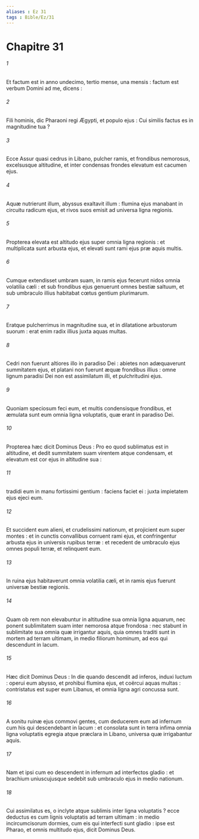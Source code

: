 ```yaml
---
aliases : Ez 31
tags : Bible/Ez/31
---
```


# Chapitre 31

###### 1
Et factum est in anno undecimo, tertio mense, una mensis : factum est verbum Domini ad me, dicens :
###### 2
Fili hominis, dic Pharaoni regi Ægypti, et populo ejus : Cui similis factus es in magnitudine tua ?
###### 3
Ecce Assur quasi cedrus in Libano, pulcher ramis, et frondibus nemorosus, excelsusque altitudine, et inter condensas frondes elevatum est cacumen ejus.
###### 4
Aquæ nutrierunt illum, abyssus exaltavit illum : flumina ejus manabant in circuitu radicum ejus, et rivos suos emisit ad universa ligna regionis.
###### 5
Propterea elevata est altitudo ejus super omnia ligna regionis : et multiplicata sunt arbusta ejus, et elevati sunt rami ejus præ aquis multis.
###### 6
Cumque extendisset umbram suam, in ramis ejus fecerunt nidos omnia volatilia cæli : et sub frondibus ejus genuerunt omnes bestiæ saltuum, et sub umbraculo illius habitabat cœtus gentium plurimarum.
###### 7
Eratque pulcherrimus in magnitudine sua, et in dilatatione arbustorum suorum : erat enim radix illius juxta aquas multas.
###### 8
Cedri non fuerunt altiores illo in paradiso Dei : abietes non adæquaverunt summitatem ejus, et platani non fuerunt æquæ frondibus illius : omne lignum paradisi Dei non est assimilatum illi, et pulchritudini ejus.
###### 9
Quoniam speciosum feci eum, et multis condensisque frondibus, et æmulata sunt eum omnia ligna voluptatis, quæ erant in paradiso Dei.
###### 10
Propterea hæc dicit Dominus Deus : Pro eo quod sublimatus est in altitudine, et dedit summitatem suam virentem atque condensam, et elevatum est cor ejus in altitudine sua :
###### 11
tradidi eum in manu fortissimi gentium : faciens faciet ei : juxta impietatem ejus ejeci eum.
###### 12
Et succident eum alieni, et crudelissimi nationum, et projicient eum super montes : et in cunctis convallibus corruent rami ejus, et confringentur arbusta ejus in universis rupibus terræ : et recedent de umbraculo ejus omnes populi terræ, et relinquent eum.
###### 13
In ruina ejus habitaverunt omnia volatilia cæli, et in ramis ejus fuerunt universæ bestiæ regionis.
###### 14
Quam ob rem non elevabuntur in altitudine sua omnia ligna aquarum, nec ponent sublimitatem suam inter nemorosa atque frondosa : nec stabunt in sublimitate sua omnia quæ irrigantur aquis, quia omnes traditi sunt in mortem ad terram ultimam, in medio filiorum hominum, ad eos qui descendunt in lacum.
###### 15
Hæc dicit Dominus Deus : In die quando descendit ad inferos, induxi luctum : operui eum abysso, et prohibui flumina ejus, et coërcui aquas multas : contristatus est super eum Libanus, et omnia ligna agri concussa sunt.
###### 16
A sonitu ruinæ ejus commovi gentes, cum deducerem eum ad infernum cum his qui descendebant in lacum : et consolata sunt in terra infima omnia ligna voluptatis egregia atque præclara in Libano, universa quæ irrigabantur aquis.
###### 17
Nam et ipsi cum eo descendent in infernum ad interfectos gladio : et brachium uniuscujusque sedebit sub umbraculo ejus in medio nationum.
###### 18
Cui assimilatus es, o inclyte atque sublimis inter ligna voluptatis ? ecce deductus es cum lignis voluptatis ad terram ultimam : in medio incircumcisorum dormies, cum eis qui interfecti sunt gladio : ipse est Pharao, et omnis multitudo ejus, dicit Dominus Deus.
